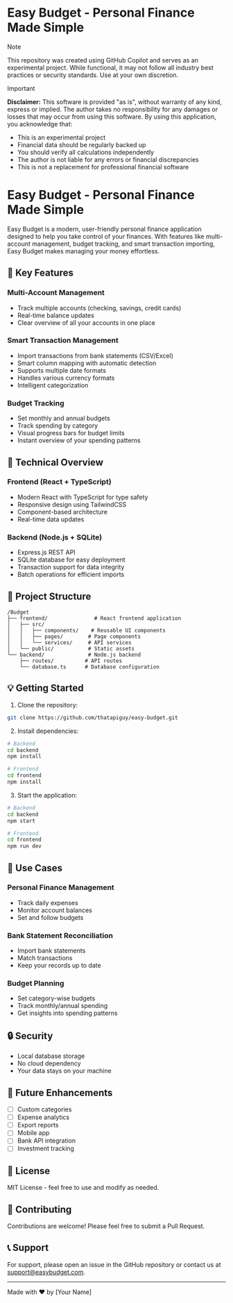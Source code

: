 # Easy Budget - Personal Finance Made Simple

> [!NOTE]
> This repository was created using GitHub Copilot and serves as an experimental project. While functional, it may not follow all industry best practices or security standards. Use at your own discretion.

> [!IMPORTANT]
> **Disclaimer:** This software is provided "as is", without warranty of any kind, express or implied. The author takes no responsibility for any damages or losses that may occur from using this software. By using this application, you acknowledge that:
> - This is an experimental project
> - Financial data should be regularly backed up
> - You should verify all calculations independently
> - The author is not liable for any errors or financial discrepancies
> - This is not a replacement for professional financial software

# Easy Budget - Personal Finance Made Simple

Easy Budget is a modern, user-friendly personal finance application designed to help you take control of your finances. With features like multi-account management, budget tracking, and smart transaction importing, Easy Budget makes managing your money effortless.

## 🌟 Key Features

### Multi-Account Management
- Track multiple accounts (checking, savings, credit cards)
- Real-time balance updates
- Clear overview of all your accounts in one place

### Smart Transaction Management
- Import transactions from bank statements (CSV/Excel)
- Smart column mapping with automatic detection
- Supports multiple date formats
- Handles various currency formats
- Intelligent categorization

### Budget Tracking
- Set monthly and annual budgets
- Track spending by category
- Visual progress bars for budget limits
- Instant overview of your spending patterns

## 🚀 Technical Overview

### Frontend (React + TypeScript)
- Modern React with TypeScript for type safety
- Responsive design using TailwindCSS
- Component-based architecture
- Real-time data updates

### Backend (Node.js + SQLite)
- Express.js REST API
- SQLite database for easy deployment
- Transaction support for data integrity
- Batch operations for efficient imports

## 🔧 Project Structure

```
/Budget
├── frontend/               # React frontend application
│   ├── src/
│   │   ├── components/    # Reusable UI components
│   │   ├── pages/        # Page components
│   │   └── services/     # API services
│   └── public/           # Static assets
└── backend/              # Node.js backend
    ├── routes/          # API routes
    └── database.ts      # Database configuration
```

## 💡 Getting Started

1. Clone the repository:
```bash
git clone https://github.com/thatapiguy/easy-budget.git
```

2. Install dependencies:
```bash
# Backend
cd backend
npm install

# Frontend
cd frontend
npm install
```

3. Start the application:
```bash
# Backend
cd backend
npm start

# Frontend
cd frontend
npm run dev
```

## 🎯 Use Cases

### Personal Finance Management
- Track daily expenses
- Monitor account balances
- Set and follow budgets

### Bank Statement Reconciliation
- Import bank statements
- Match transactions
- Keep your records up to date

### Budget Planning
- Set category-wise budgets
- Track monthly/annual spending
- Get insights into spending patterns

## 🔒 Security

- Local database storage
- No cloud dependency
- Your data stays on your machine

## 🚧 Future Enhancements

- [ ] Custom categories
- [ ] Expense analytics
- [ ] Export reports
- [ ] Mobile app
- [ ] Bank API integration
- [ ] Investment tracking

## 📄 License

MIT License - feel free to use and modify as needed.

## 🤝 Contributing

Contributions are welcome! Please feel free to submit a Pull Request.

## 📞 Support

For support, please open an issue in the GitHub repository or contact us at support@easybudget.com.

---

Made with ❤️ by [Your Name]